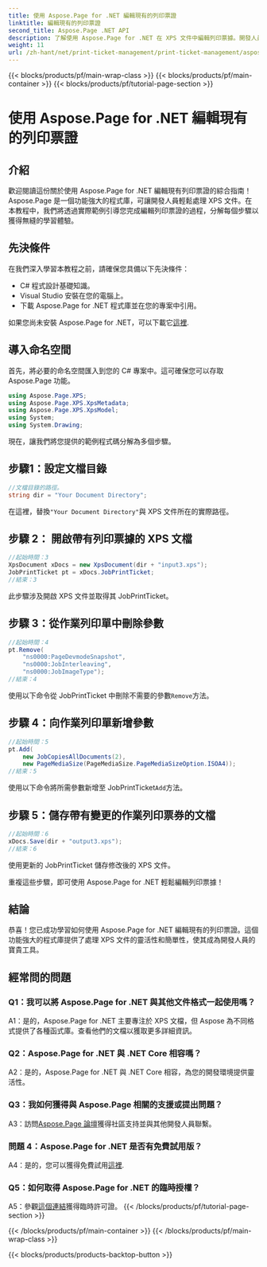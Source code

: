 ```yaml
---
title: 使用 Aspose.Page for .NET 編輯現有的列印票證
linktitle: 編輯現有的列印票證
second_title: Aspose.Page .NET API
description: 了解使用 Aspose.Page for .NET 在 XPS 文件中編輯列印票據。開發人員的分步指南。輕鬆增強文件列印控制。
weight: 11
url: /zh-hant/net/print-ticket-management/print-ticket-management/aspose.page/
---
```


{{< blocks/products/pf/main-wrap-class >}}
{{< blocks/products/pf/main-container >}}
{{< blocks/products/pf/tutorial-page-section >}}

# 使用 Aspose.Page for .NET 編輯現有的列印票證

## 介紹

歡迎閱讀這份關於使用 Aspose.Page for .NET 編輯現有列印票證的綜合指南！ Aspose.Page 是一個功能強大的程式庫，可讓開發人員輕鬆處理 XPS 文件。在本教程中，我們將透過實際範例引導您完成編輯列印票證的過程，分解每個步驟以獲得無縫的學習體驗。

## 先決條件

在我們深入學習本教程之前，請確保您具備以下先決條件：

- C# 程式設計基礎知識。
- Visual Studio 安裝在您的電腦上。
- 下載 Aspose.Page for .NET 程式庫並在您的專案中引用。

如果您尚未安裝 Aspose.Page for .NET，可以下載它[這裡](https://releases.aspose.com/page/net/).

## 導入命名空間

首先，將必要的命名空間匯入到您的 C# 專案中。這可確保您可以存取 Aspose.Page 功能。

```csharp
using Aspose.Page.XPS;
using Aspose.Page.XPS.XpsMetadata;
using Aspose.Page.XPS.XpsModel;
using System;
using System.Drawing;
```

現在，讓我們將您提供的範例程式碼分解為多個步驟。

## 步驟1：設定文檔目錄

```csharp
//文檔目錄的路徑。
string dir = "Your Document Directory";
```

在這裡，替換`"Your Document Directory"`與 XPS 文件所在的實際路徑。

## 步驟 2： 開啟帶有列印票據的 XPS 文檔

```csharp
//起始時間：3
XpsDocument xDocs = new XpsDocument(dir + "input3.xps");
JobPrintTicket pt = xDocs.JobPrintTicket;
//結束：3
```

此步驟涉及開啟 XPS 文件並取得其 JobPrintTicket。

## 步驟 3：從作業列印單中刪除參數

```csharp
//起始時間：4
pt.Remove(
	"ns0000:PageDevmodeSnapshot",
	"ns0000:JobInterleaving",
	"ns0000:JobImageType");
//結束：4
```

使用以下命令從 JobPrintTicket 中刪除不需要的參數`Remove`方法。

## 步驟 4：向作業列印單新增參數

```csharp
//起始時間：5
pt.Add(
	new JobCopiesAllDocuments(2),
	new PageMediaSize(PageMediaSize.PageMediaSizeOption.ISOA4));
//結束：5
```

使用以下命令將所需參數新增至 JobPrintTicket`Add`方法。

## 步驟 5：儲存帶有變更的作業列印票券的文檔

```csharp
//起始時間：6
xDocs.Save(dir + "output3.xps");
//結束：6
```

使用更新的 JobPrintTicket 儲存修改後的 XPS 文件。

重複這些步驟，即可使用 Aspose.Page for .NET 輕鬆編輯列印票據！

## 結論

恭喜！您已成功學習如何使用 Aspose.Page for .NET 編輯現有的列印票證。這個功能強大的程式庫提供了處理 XPS 文件的靈活性和簡單性，使其成為開發人員的寶貴工具。

## 經常問的問題

### Q1：我可以將 Aspose.Page for .NET 與其他文件格式一起使用嗎？

A1：是的，Aspose.Page for .NET 主要專注於 XPS 文檔，但 Aspose 為不同格式提供了各種函式庫。查看他們的文檔以獲取更多詳細資訊。

### Q2：Aspose.Page for .NET 與 .NET Core 相容嗎？

A2：是的，Aspose.Page for .NET 與 .NET Core 相容，為您的開發環境提供靈活性。

### Q3：我如何獲得與 Aspose.Page 相關的支援或提出問題？

 A3：訪問[Aspose.Page 論壇](https://forum.aspose.com/c/page/39)獲得社區支持並與其他開發人員聯繫。

### 問題 4：Aspose.Page for .NET 是否有免費試用版？

 A4：是的，您可以獲得免費試用[這裡](https://releases.aspose.com/).

### Q5：如何取得 Aspose.Page for .NET 的臨時授權？

A5：參觀[這個連結](https://purchase.aspose.com/temporary-license/)獲得臨時許可證。
{{< /blocks/products/pf/tutorial-page-section >}}

{{< /blocks/products/pf/main-container >}}
{{< /blocks/products/pf/main-wrap-class >}}

{{< blocks/products/products-backtop-button >}}
